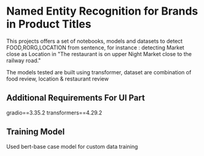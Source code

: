 # Named Entity Recognition for Brands in Product Titles

This projects offers a set of notebooks, models and datasets to detect FOOD,RORG,LOCATION from sentence, for instance :   detecting Market close as Location in "The restaurant is on upper Night Market close to the railway road."

The models tested are built using transformer, dataset are combination of food review, location & restaurant review 

## Additional Requirements For UI Part
gradio==3.35.2
transformers==4.29.2


## Training Model

Used bert-base case model for custom data training

